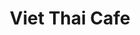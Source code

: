 ---
layout: '../../../layouts/Restaurant.astro'
title: Viet Thai Cafe
lng: -76.6765119
lat: 39.9760888
color: '#31225D'
type: restaurant
address: 2535 E Market St, York, PA 17402
rating: 4.5
tags:
  - vietnamese
  - thai
  - stir-fries
---